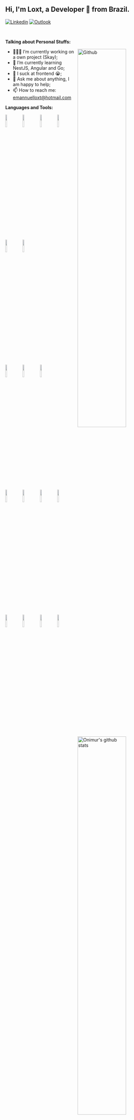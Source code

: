 ## Hi, I'm Loxt, a Developer 🚀 from Brazil.


[![Linkedin](https://img.shields.io/badge/-LinkedIn-blue?style=flat&logo=Linkedin&logoColor=white)](https://www.linkedin.com/in/loxt)
[![Outlook](https://img.shields.io/badge/-Outlook-0078D4?style=flat&logo=Microsoft-Outlook&logoColor=white)](mailto:emannuelloxt@hotmail.com)

&nbsp;

**Talking about Personal Stuffs:**

<!-- Any image aligned to the right. Beware the width -->
<img width="55%" align="right" alt="Github" src="https://i.pinimg.com/564x/f3/07/99/f30799524fb2d22e96a3079fa7d25739.jpg" />

- 👨🏽‍💻 I’m currently working on a own project (Skay);
- 🌱 I’m currently learning NestJS, Angular and Go; 
- 🤔 I suck at frontend 😭;
- 💬 Ask me about anything, I am happy to help;
- 📫 How to reach me: emannuelloxt@hotmail.com

**Languages and Tools:** 

<p>
    <img width="55%" align="right" alt="Onimur's github stats" src="https://github-readme-stats.vercel.app/api?username=loxt&show_icons=true&hide_border=true&count_private=true" />
  
  <code><img width="10%" src="https://www.vectorlogo.zone/logos/java/java-ar21.svg"></code>
  <code><img width="10%" src="https://www.vectorlogo.zone/logos/typescriptlang/typescriptlang-ar21.svg"></code>
  <code><img width="10%" src="https://www.vectorlogo.zone/logos/nestjs/nestjs-ar21.svg"></code>
  <code><img width="10%" src="https://www.vectorlogo.zone/logos/angular/angular-ar21.svg"></code>
  <code><img width="10%" src="https://www.vectorlogo.zone/logos/reactjs/reactjs-ar21.svg"></code>
  <code><img width="10%" src="https://www.vectorlogo.zone/logos/golang/golang-ar21.svg"></code>
  <br />
  <code><img width="10%" src="https://www.vectorlogo.zone/logos/apollographql/apollographql-icon.svg"></code>
  <code><img width="10%" src="https://www.vectorlogo.zone/logos/graphql/graphql-ar21.svg"></code>
  <code><img width="10%" src="https://www.vectorlogo.zone/logos/socketio/socketio-ar21.svg"></code>
  <br />
  <code><img width="10%" src="https://www.vectorlogo.zone/logos/mysql/mysql-ar21.svg"></code>
  <code><img width="10%" src="https://www.vectorlogo.zone/logos/sqlite/sqlite-ar21.svg"></code>
  <code><img width="10%" src="https://www.vectorlogo.zone/logos/postgresql/postgresql-ar21.svg"></code>
  <code><img width="10%" src="https://www.vectorlogo.zone/logos/mongodb/mongodb-ar21.svg"></code>
  <br />
  <code><img width="10%" src="https://www.vectorlogo.zone/logos/git-scm/git-scm-ar21.svg"></code>
  <code><img width="10%" src="https://www.vectorlogo.zone/logos/docker/docker-ar21.svg"></code>
  <code><img width="10%" src="https://www.vectorlogo.zone/logos/gnu_bash/gnu_bash-ar21.svg"></code>
  <code><img width="10%" src="https://www.vectorlogo.zone/logos/heroku/heroku-ar21.svg"></code>
</p>
